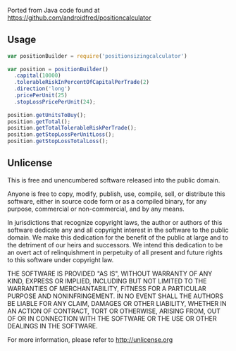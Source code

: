 Ported from Java code found at https://github.com/androidfred/positioncalculator

## Usage
```javascript
var positionBuilder = require('positionsizingcalculator')
  
var position = positionBuilder()
  .capital(10000)
  .tolerableRiskInPercentOfCapitalPerTrade(2)
  .direction('long')
  .pricePerUnit(25)
  .stopLossPricePerUnit(24);
  
position.getUnitsToBuy();
position.getTotal();
position.getTotalTolerableRiskPerTrade();
position.getStopLossPerUnitLoss();
position.getStopLossTotalLoss();
```

## Unlicense
This is free and unencumbered software released into the public domain.

Anyone is free to copy, modify, publish, use, compile, sell, or distribute this software, either in source code form or as a compiled binary, for any purpose, commercial or non-commercial, and by any means.

In jurisdictions that recognize copyright laws, the author or authors of this software dedicate any and all copyright interest in the software to the public domain. We make this dedication for the benefit of the public at large and to the detriment of our heirs and successors. We intend this dedication to be an overt act of relinquishment in perpetuity of all present and future rights to this software under copyright law.

THE SOFTWARE IS PROVIDED "AS IS", WITHOUT WARRANTY OF ANY KIND, EXPRESS OR IMPLIED, INCLUDING BUT NOT LIMITED TO THE WARRANTIES OF MERCHANTABILITY, FITNESS FOR A PARTICULAR PURPOSE AND NONINFRINGEMENT. IN NO EVENT SHALL THE AUTHORS BE LIABLE FOR ANY CLAIM, DAMAGES OR OTHER LIABILITY, WHETHER IN AN ACTION OF CONTRACT, TORT OR OTHERWISE, ARISING FROM, OUT OF OR IN CONNECTION WITH THE SOFTWARE OR THE USE OR OTHER DEALINGS IN THE SOFTWARE.

For more information, please refer to http://unlicense.org